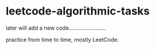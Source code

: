 # leetcode-algorithmic-tasks

later will add a new code........................

practice from time to time,
mostly LeetCode.


